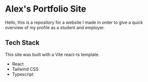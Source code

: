 # Alex's Portfolio Site

Hello, this is a repository for a website I made in order to give a quick overview of my profile as a student and employer.

## Tech Stack

This site was built with a Vite react-ts template.

* React
* Tailwind CSS
* Typescript 
